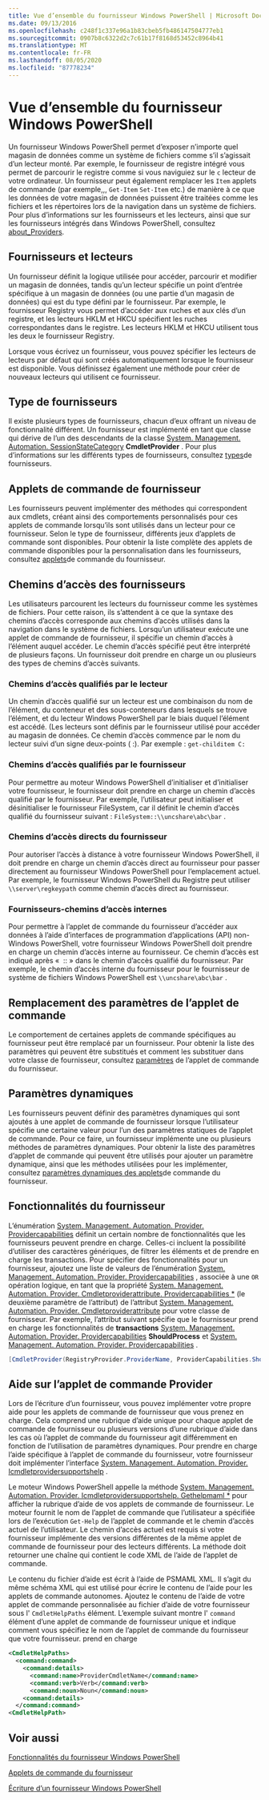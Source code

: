 ```yaml
---
title: Vue d’ensemble du fournisseur Windows PowerShell | Microsoft Docs
ms.date: 09/13/2016
ms.openlocfilehash: c248f1c337e96a1b83cbeb5fb486147504777eb1
ms.sourcegitcommit: 0907b8c6322d2c7c61b17f8168d53452c8964b41
ms.translationtype: MT
ms.contentlocale: fr-FR
ms.lasthandoff: 08/05/2020
ms.locfileid: "87778234"
---
```

# <a name="windows-powershell-provider-overview"></a>Vue d’ensemble du fournisseur Windows PowerShell

Un fournisseur Windows PowerShell permet d’exposer n’importe quel magasin de données comme un système de fichiers comme s’il s’agissait d’un lecteur monté. Par exemple, le fournisseur de registre intégré vous permet de parcourir le registre comme si vous naviguiez sur le `c` lecteur de votre ordinateur. Un fournisseur peut également remplacer les `Item` applets de commande (par exemple,,, `Get-Item` `Set-Item` etc.) de manière à ce que les données de votre magasin de données puissent être traitées comme les fichiers et les répertoires lors de la navigation dans un système de fichiers. Pour plus d’informations sur les fournisseurs et les lecteurs, ainsi que sur les fournisseurs intégrés dans Windows PowerShell, consultez [about_Providers](/powershell/module/microsoft.powershell.core/about/about_providers).

## <a name="providers-and-drives"></a>Fournisseurs et lecteurs

Un fournisseur définit la logique utilisée pour accéder, parcourir et modifier un magasin de données, tandis qu’un lecteur spécifie un point d’entrée spécifique à un magasin de données (ou une partie d’un magasin de données) qui est du type défini par le fournisseur. Par exemple, le fournisseur Registry vous permet d’accéder aux ruches et aux clés d’un registre, et les lecteurs HKLM et HKCU spécifient les ruches correspondantes dans le registre. Les lecteurs HKLM et HKCU utilisent tous les deux le fournisseur Registry.

Lorsque vous écrivez un fournisseur, vous pouvez spécifier les lecteurs de lecteurs par défaut qui sont créés automatiquement lorsque le fournisseur est disponible. Vous définissez également une méthode pour créer de nouveaux lecteurs qui utilisent ce fournisseur.

## <a name="type-of-providers"></a>Type de fournisseurs

Il existe plusieurs types de fournisseurs, chacun d’eux offrant un niveau de fonctionnalité différent. Un fournisseur est implémenté en tant que classe qui dérive de l’un des descendants de la classe [System. Management. Automation. SessionStateCategory](/dotnet/api/system.management.automation.sessionstatecategory?view=pscore-6.2.0) **CmdletProvider** . Pour plus d’informations sur les différents types de fournisseurs, consultez [types](./provider-types.md)de fournisseurs.

## <a name="provider-cmdlets"></a>Applets de commande de fournisseur

Les fournisseurs peuvent implémenter des méthodes qui correspondent aux cmdlets, créant ainsi des comportements personnalisés pour ces applets de commande lorsqu’ils sont utilisés dans un lecteur pour ce fournisseur. Selon le type de fournisseur, différents jeux d’applets de commande sont disponibles. Pour obtenir la liste complète des applets de commande disponibles pour la personnalisation dans les fournisseurs, consultez [applets](./provider-cmdlets.md)de commande du fournisseur.

## <a name="provider-paths"></a>Chemins d’accès des fournisseurs

Les utilisateurs parcourent les lecteurs du fournisseur comme les systèmes de fichiers. Pour cette raison, ils s’attendent à ce que la syntaxe des chemins d’accès corresponde aux chemins d’accès utilisés dans la navigation dans le système de fichiers. Lorsqu’un utilisateur exécute une applet de commande de fournisseur, il spécifie un chemin d’accès à l’élément auquel accéder. Le chemin d’accès spécifié peut être interprété de plusieurs façons. Un fournisseur doit prendre en charge un ou plusieurs des types de chemins d’accès suivants.

### <a name="drive-qualified-paths"></a>Chemins d’accès qualifiés par le lecteur

Un chemin d’accès qualifié sur un lecteur est une combinaison du nom de l’élément, du conteneur et des sous-conteneurs dans lesquels se trouve l’élément, et du lecteur Windows PowerShell par le biais duquel l’élément est accédé. (Les lecteurs sont définis par le fournisseur utilisé pour accéder au magasin de données. Ce chemin d’accès commence par le nom du lecteur suivi d’un signe deux-points ( :). Par exemple : `get-childitem C:`

### <a name="provider-qualified-paths"></a>Chemins d’accès qualifiés par le fournisseur

Pour permettre au moteur Windows PowerShell d’initialiser et d’initialiser votre fournisseur, le fournisseur doit prendre en charge un chemin d’accès qualifié par le fournisseur. Par exemple, l’utilisateur peut initialiser et désinitialiser le fournisseur FileSystem, car il définit le chemin d’accès qualifié du fournisseur suivant : `FileSystem::\\uncshare\abc\bar` .

### <a name="provider-direct-paths"></a>Chemins d’accès directs du fournisseur

Pour autoriser l’accès à distance à votre fournisseur Windows PowerShell, il doit prendre en charge un chemin d’accès direct au fournisseur pour passer directement au fournisseur Windows PowerShell pour l’emplacement actuel. Par exemple, le fournisseur Windows PowerShell du Registre peut utiliser `\\server\regkeypath` comme chemin d’accès direct au fournisseur.

### <a name="provider-internal-paths"></a>Fournisseurs-chemins d’accès internes

Pour permettre à l’applet de commande du fournisseur d’accéder aux données à l’aide d’interfaces de programmation d’applications (API) non-Windows PowerShell, votre fournisseur Windows PowerShell doit prendre en charge un chemin d’accès interne au fournisseur. Ce chemin d’accès est indiqué après «  :: » dans le chemin d’accès qualifié du fournisseur. Par exemple, le chemin d’accès interne du fournisseur pour le fournisseur de système de fichiers Windows PowerShell est `\\uncshare\abc\bar` .

## <a name="overriding-cmdlet-parameters"></a>Remplacement des paramètres de l’applet de commande

Le comportement de certaines applets de commande spécifiques au fournisseur peut être remplacé par un fournisseur. Pour obtenir la liste des paramètres qui peuvent être substitués et comment les substituer dans votre classe de fournisseur, consultez [paramètres](./provider-cmdlet-parameters.md) de l’applet de commande du fournisseur.

## <a name="dynamic-parameters"></a>Paramètres dynamiques

Les fournisseurs peuvent définir des paramètres dynamiques qui sont ajoutés à une applet de commande de fournisseur lorsque l’utilisateur spécifie une certaine valeur pour l’un des paramètres statiques de l’applet de commande. Pour ce faire, un fournisseur implémente une ou plusieurs méthodes de paramètres dynamiques. Pour obtenir la liste des paramètres d’applet de commande qui peuvent être utilisés pour ajouter un paramètre dynamique, ainsi que les méthodes utilisées pour les implémenter, consultez [paramètres dynamiques des applets](./provider-cmdlet-dynamic-parameters.md)de commande du fournisseur.

## <a name="provider-capabilities"></a>Fonctionnalités du fournisseur

L’énumération [System. Management. Automation. Provider. Providercapabilities](/dotnet/api/System.Management.Automation.Provider.ProviderCapabilities) définit un certain nombre de fonctionnalités que les fournisseurs peuvent prendre en charge. Celles-ci incluent la possibilité d’utiliser des caractères génériques, de filtrer les éléments et de prendre en charge les transactions. Pour spécifier des fonctionnalités pour un fournisseur, ajoutez une liste de valeurs de l’énumération [System. Management. Automation. Provider. Providercapabilities](/dotnet/api/System.Management.Automation.Provider.ProviderCapabilities) , associée à une `OR` opération logique, en tant que la propriété [System. Management. Automation. Provider. Cmdletproviderattribute. Providercapabilities *](/dotnet/api/System.Management.Automation.Provider.CmdletProviderAttribute.ProviderCapabilities) (le deuxième paramètre de l’attribut) de l’attribut [System. Management. Automation. Provider. Cmdletproviderattribute](/dotnet/api/System.Management.Automation.Provider.CmdletProviderAttribute) pour votre classe de fournisseur. Par exemple, l’attribut suivant spécifie que le fournisseur prend en charge les fonctionnalités de **transactions** [System. Management. Automation. Provider. Providercapabilities](/dotnet/api/System.Management.Automation.Provider.ProviderCapabilities?view=pscore-6.2.0) **ShouldProcess** et [System. Management. Automation. Provider. Providercapabilities](/dotnet/api/System.Management.Automation.Provider.ProviderCapabilities?view=pscore-6.2.0) .

```csharp
[CmdletProvider(RegistryProvider.ProviderName, ProviderCapabilities.ShouldProcess | ProviderCapabilities.Transactions)]

```

## <a name="provider-cmdlet-help"></a>Aide sur l’applet de commande Provider

Lors de l’écriture d’un fournisseur, vous pouvez implémenter votre propre aide pour les applets de commande de fournisseur que vous prenez en charge. Cela comprend une rubrique d’aide unique pour chaque applet de commande de fournisseur ou plusieurs versions d’une rubrique d’aide dans les cas où l’applet de commande du fournisseur agit différemment en fonction de l’utilisation de paramètres dynamiques. Pour prendre en charge l’aide spécifique à l’applet de commande du fournisseur, votre fournisseur doit implémenter l’interface [System. Management. Automation. Provider. Icmdletprovidersupportshelp](/dotnet/api/System.Management.Automation.Provider.ICmdletProviderSupportsHelp) .

Le moteur Windows PowerShell appelle la méthode [System. Management. Automation. Provider. Icmdletprovidersupportshelp. Gethelpmaml *](/dotnet/api/System.Management.Automation.Provider.ICmdletProviderSupportsHelp.GetHelpMaml) pour afficher la rubrique d’aide de vos applets de commande de fournisseur. Le moteur fournit le nom de l’applet de commande que l’utilisateur a spécifiée lors de l’exécution `Get-Help` de l’applet de commande et le chemin d’accès actuel de l’utilisateur. Le chemin d’accès actuel est requis si votre fournisseur implémente des versions différentes de la même applet de commande de fournisseur pour des lecteurs différents. La méthode doit retourner une chaîne qui contient le code XML de l’aide de l’applet de commande.

Le contenu du fichier d’aide est écrit à l’aide de PSMAML XML. Il s’agit du même schéma XML qui est utilisé pour écrire le contenu de l’aide pour les applets de commande autonomes. Ajoutez le contenu de l’aide de votre applet de commande personnalisée au fichier d’aide de votre fournisseur sous l' `CmdletHelpPaths` élément. L’exemple suivant montre l' `command` élément d’une applet de commande de fournisseur unique et indique comment vous spécifiez le nom de l’applet de commande du fournisseur que votre fournisseur. prend en charge

```xml
<CmdletHelpPaths>
  <command:command>
    <command:details>
      <command:name>ProviderCmdletName</command:name>
      <command:verb>Verb</command:verb>
      <command:noun>Noun</command:noun>
    <command:details>
  </command:command>
<CmdletHelpPath>
```

## <a name="see-also"></a>Voir aussi

[Fonctionnalités du fournisseur Windows PowerShell](./provider-types.md)

[Applets de commande du fournisseur](./provider-cmdlets.md)

[Écriture d’un fournisseur Windows PowerShell](./writing-a-windows-powershell-provider.md)
